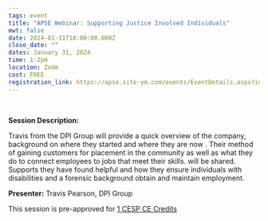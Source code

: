 ```yaml
---
tags: event
title: "APSE Webinar: Supporting Justice Involved Individuals"
mwt: false
date: 2024-01-31T18:00:00.000Z
close_date: ""
dates: January 31, 2024
time: 1-2pm
location: Zoom
cost: FREE
registration_link: https://apse.site-ym.com/events/EventDetails.aspx?id=1819579&group=#
---
```

 

**Session Description:**

Travis from the DPI Group will provide a quick overview of the company, background on where they started and where they are now . Their method of gaining customers for placement in the community as well as what they do to connect employees to jobs that meet their skills. will be shared.  Supports they have found helpful and how they ensure individuals with disabilities and a forensic background obtain and maintain employment.

**Presenter:** Travis Pearson, DPI Group

This session is pre-approved for [1 CESP CE Credits](http://apse.org/cesp-central)
